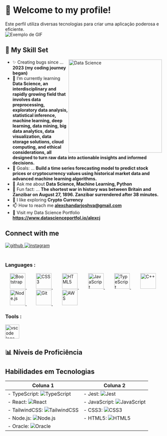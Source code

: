 # 🌟 Welcome to my profile!

Este perfil utiliza diversas tecnologias para criar uma aplicação poderosa e eficiente.
<br/>
<img src="https://mir-s3-cdn-cf.behance.net/project_modules/max_1200/81bb4b165684019.640b6038d133e.gif" alt="Exemplo de GIF">

## 🚀 My Skill Set






<img align="right" alt="Data Science" width="300" src="https://i.pinimg.com/originals/01/f2/b5/01f2b5343d905ce6810cdbf2c40a7931.gif">

- ✨ Creating bugs since ... **2023 (my coding journey began)**
- 🌱 I’m currently learning **Data Science, an interdisciplinary and rapidly growing field that involves data preprocessing, exploratory data analysis, statistical inference, machine learning, deep learning, data mining, big data analytics, data visualization, data storage solutions, cloud computing, and ethical considerations, all designed to turn raw data into actionable insights and informed decisions.**
- 🎯 Goals: ... **Build a time series forecasting model to predict stock prices or cryptocurrency values using historical market data and advanced machine learning algorithms.**
- 💬 Ask me about **Data Science, Machine Learning, Python**
- 🎲 Fun fact: ... **The shortest war in history was between Britain and Zanzibar on August 27, 1896. Zanzibar surrendered after 38 minutes.**
- 🐧  I like exploring **Crypto Currency**
- 📫 How to reach me **alexchandarjoshva@gmail.com**
- 🔗 Visit my Data Science Portfolio **https://www.datascienceportfol.io/alexcj**

## Connect with me  
<div align="left">
<a href="https://github.com/Amorimsl" target="_blank">
<img src=https://img.shields.io/badge/github-%2324292e.svg?&style=for-the-badge&logo=github&logoColor=white alt=github style="margin-bottom: 5px;" />
</a>
<a href="https://instagram.com/lucasamorim456" target="_blank">
<img src=https://img.shields.io/badge/instagram-%23000000.svg?&style=for-the-badge&logo=instagram&logoColor=white alt=instagram style="margin-bottom: 5px;" />
</a>  
</div>  
  

<br/>  

<h3 align="left">Languages :</h3>
<div align="left">
  <span style="margin: 15px;">
    <a href="https://getbootstrap.com/docs/3.4/javascript/" target="_blank">
      <img src="https://profilinator.rishav.dev/skills-assets/bootstrap-plain.svg" alt="Bootstrap" height="50" />
    </a>
  </span>
  <span style="margin: 15px;">
    <a href="https://www.w3schools.com/css/" target="_blank">
      <img src="https://profilinator.rishav.dev/skills-assets/css3-original-wordmark.svg" alt="CSS3" height="50" />
    </a>
  </span>
  <span style="margin: 15px;">
    <a href="https://en.wikipedia.org/wiki/HTML5" target="_blank">
      <img src="https://profilinator.rishav.dev/skills-assets/html5-original-wordmark.svg" alt="HTML5" height="50" />
    </a>
  </span>
  <span style="margin: 15px;">
    <a href="https://www.javascript.com/" target="_blank">
      <img src="https://profilinator.rishav.dev/skills-assets/javascript-original.svg" alt="JavaScript" height="50" />
    </a>
  </span>
  <span style="margin: 15px;">
    <a href="https://www.typescriptlang.org/" target="_blank">
      <img src="https://profilinator.rishav.dev/skills-assets/typescript-original.svg" alt="TypeScript" height="50" />
    </a>
  </span>
  <span style="margin: 15px;">
    <a href="https://www.cplusplus.com/" target="_blank">
      <img src="https://profilinator.rishav.dev/skills-assets/cplusplus-original.svg" alt="C++" height="50" />
    </a>
  </span>
  <span style="margin: 15px;">
    <a href="https://nodejs.org/" target="_blank">
      <img src="https://profilinator.rishav.dev/skills-assets/nodejs-original-wordmark.svg" alt="Node.js" height="50" />
    </a>
  </span>
  <span style="margin: 15px;">
    <a href="https://github.com/" target="_blank">
      <img src="https://profilinator.rishav.dev/skills-assets/git-scm-icon.svg" alt="Git" height="50" />
    </a>
  </span>
  <span style="margin: 15px;">
    <a href="https://aws.amazon.com/" target="_blank">
      <img src="https://profilinator.rishav.dev/skills-assets/amazonwebservices-original-wordmark.svg" alt="AWS" height="50" />
    </a>
  </span>
</div>

###

<h3 align="left">Tools :</h3>
<div align="left">
  <img src="https://cdn.jsdelivr.net/gh/devicons/devicon/icons/vscode/vscode-original.svg" height="45" alt="vscode logo"  />
</div>



## 📊 Níveis de Proficiência

## Habilidades em Tecnologias

| Coluna 1                                     |                                     Coluna 2                                   |
|----------------------------------------------|--------------------------------------------|
| - TypeScript: ![TypeScript](https://img.shields.io/badge/90%25-green?style=flat-square&logo=typescript&logoColor=white&labelColor=007ACC) | - Jest: ![Jest](https://img.shields.io/badge/60%25-red?style=flat-square&logo=jest&logoColor=white&labelColor=C21325) |
| - React: ![React](https://img.shields.io/badge/85%25-blue?style=flat-square&logo=react&logoColor=white&labelColor=61DAFB) | - JavaScript: ![JavaScript](https://img.shields.io/badge/95%25-yellow?style=flat-square&logo=javascript&logoColor=yellow&labelColor=black) |
| - TailwindCSS: ![TailwindCSS](https://img.shields.io/badge/75%25-cyan?style=flat-square&logo=tailwind-css&logoColor=white&labelColor=38B2AC) | - CSS3: ![CSS3](https://img.shields.io/badge/80%25-blue?style=flat-square&logo=css3&logoColor=white&labelColor=1572B6) |
| - Node.js: ![Node.js](https://img.shields.io/badge/70%25-green?style=flat-square&logo=node.js&logoColor=white&labelColor=43853D) | - HTML5: ![HTML5](https://img.shields.io/badge/90%25-orange?style=flat-square&logo=html5&logoColor=white&labelColor=E34F26) |
| - Oracle: ![Oracle](https://img.shields.io/badge/50%25-red?style=flat-square&logo=oracle&logoColor=white&labelColor=F80000) |                                            |
                              
                                  
